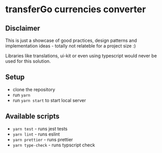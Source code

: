 # transferGo currencies converter

## Disclaimer 

This is just a showcase of good practices, design patterns and implementation ideas - totally not relateble for a project size :) 

Libraries like translations, ui-kit or even using typescript would never be used for this solution. 

## Setup 

- clone the repository 
- run `yarn` 
- run `yarn start` to start local server

## Available scripts 

- `yarn test` - runs jest tests 
- `yarn lint` - runs eslint 
- `yarn prettier` - runs prettier 
- `yarn type-check` - runs typscript check 